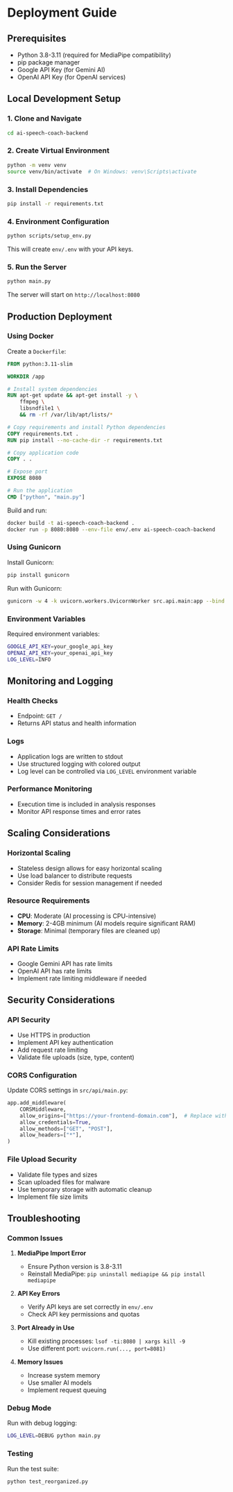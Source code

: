# Deployment Guide

## Prerequisites

- Python 3.8-3.11 (required for MediaPipe compatibility)
- pip package manager
- Google API Key (for Gemini AI)
- OpenAI API Key (for OpenAI services)

## Local Development Setup

### 1. Clone and Navigate
```bash
cd ai-speech-coach-backend
```

### 2. Create Virtual Environment
```bash
python -m venv venv
source venv/bin/activate  # On Windows: venv\Scripts\activate
```

### 3. Install Dependencies
```bash
pip install -r requirements.txt
```

### 4. Environment Configuration
```bash
python scripts/setup_env.py
```

This will create `env/.env` with your API keys.

### 5. Run the Server
```bash
python main.py
```

The server will start on `http://localhost:8080`

## Production Deployment

### Using Docker

Create a `Dockerfile`:
```dockerfile
FROM python:3.11-slim

WORKDIR /app

# Install system dependencies
RUN apt-get update && apt-get install -y \
    ffmpeg \
    libsndfile1 \
    && rm -rf /var/lib/apt/lists/*

# Copy requirements and install Python dependencies
COPY requirements.txt .
RUN pip install --no-cache-dir -r requirements.txt

# Copy application code
COPY . .

# Expose port
EXPOSE 8080

# Run the application
CMD ["python", "main.py"]
```

Build and run:
```bash
docker build -t ai-speech-coach-backend .
docker run -p 8080:8080 --env-file env/.env ai-speech-coach-backend
```

### Using Gunicorn

Install Gunicorn:
```bash
pip install gunicorn
```

Run with Gunicorn:
```bash
gunicorn -w 4 -k uvicorn.workers.UvicornWorker src.api.main:app --bind 0.0.0.0:8080
```

### Environment Variables

Required environment variables:
```bash
GOOGLE_API_KEY=your_google_api_key
OPENAI_API_KEY=your_openai_api_key
LOG_LEVEL=INFO
```

## Monitoring and Logging

### Health Checks
- Endpoint: `GET /`
- Returns API status and health information

### Logs
- Application logs are written to stdout
- Use structured logging with colored output
- Log level can be controlled via `LOG_LEVEL` environment variable

### Performance Monitoring
- Execution time is included in analysis responses
- Monitor API response times and error rates

## Scaling Considerations

### Horizontal Scaling
- Stateless design allows for easy horizontal scaling
- Use load balancer to distribute requests
- Consider Redis for session management if needed

### Resource Requirements
- **CPU**: Moderate (AI processing is CPU-intensive)
- **Memory**: 2-4GB minimum (AI models require significant RAM)
- **Storage**: Minimal (temporary files are cleaned up)

### API Rate Limits
- Google Gemini API has rate limits
- OpenAI API has rate limits
- Implement rate limiting middleware if needed

## Security Considerations

### API Security
- Use HTTPS in production
- Implement API key authentication
- Add request rate limiting
- Validate file uploads (size, type, content)

### CORS Configuration
Update CORS settings in `src/api/main.py`:
```python
app.add_middleware(
    CORSMiddleware,
    allow_origins=["https://your-frontend-domain.com"],  # Replace with actual domain
    allow_credentials=True,
    allow_methods=["GET", "POST"],
    allow_headers=["*"],
)
```

### File Upload Security
- Validate file types and sizes
- Scan uploaded files for malware
- Use temporary storage with automatic cleanup
- Implement file size limits

## Troubleshooting

### Common Issues

1. **MediaPipe Import Error**
   - Ensure Python version is 3.8-3.11
   - Reinstall MediaPipe: `pip uninstall mediapipe && pip install mediapipe`

2. **API Key Errors**
   - Verify API keys are set correctly in `env/.env`
   - Check API key permissions and quotas

3. **Port Already in Use**
   - Kill existing processes: `lsof -ti:8080 | xargs kill -9`
   - Use different port: `uvicorn.run(..., port=8081)`

4. **Memory Issues**
   - Increase system memory
   - Use smaller AI models
   - Implement request queuing

### Debug Mode
Run with debug logging:
```bash
LOG_LEVEL=DEBUG python main.py
```

### Testing
Run the test suite:
```bash
python test_reorganized.py
```
